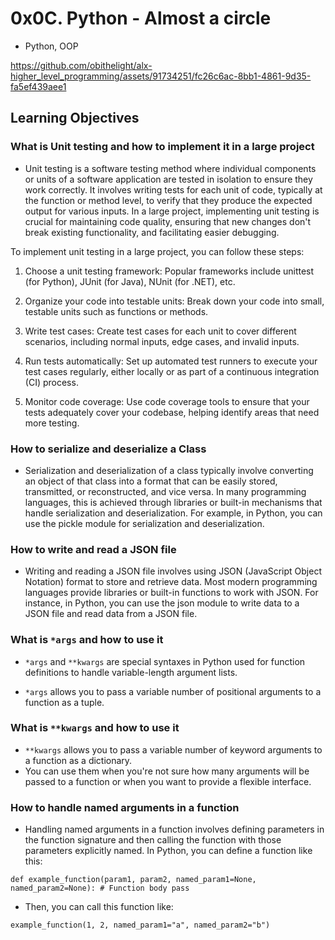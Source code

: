 # 0x0C. Python - Almost a circle
- Python, OOP


https://github.com/obithelight/alx-higher_level_programming/assets/91734251/fc26c6ac-8bb1-4861-9d35-fa5ef439aee1


## Learning Objectives

### What is Unit testing and how to implement it in a large project
- Unit testing is a software testing method where individual components or units of a software application are tested in isolation to ensure they work correctly. It involves writing tests for each unit of code, typically at the function or method level, to verify that they produce the expected output for various inputs. In a large project, implementing unit testing is crucial for maintaining code quality, ensuring that new changes don't break existing functionality, and facilitating easier debugging.

To implement unit testing in a large project, you can follow these steps:

1. Choose a unit testing framework: Popular frameworks include unittest (for Python), JUnit (for Java), NUnit (for .NET), etc.

2. Organize your code into testable units: Break down your code into small, testable units such as functions or methods.

3. Write test cases: Create test cases for each unit to cover different scenarios, including normal inputs, edge cases, and invalid inputs.

4. Run tests automatically: Set up automated test runners to execute your test cases regularly, either locally or as part of a continuous integration (CI) process.

5. Monitor code coverage: Use code coverage tools to ensure that your tests adequately cover your codebase, helping identify areas that need more testing.

### How to serialize and deserialize a Class
- Serialization and deserialization of a class typically involve converting an object of that class into a format that can be easily stored, transmitted, or reconstructed, and vice versa. In many programming languages, this is achieved through libraries or built-in mechanisms that handle serialization and deserialization. For example, in Python, you can use the pickle module for serialization and deserialization.

### How to write and read a JSON file
- Writing and reading a JSON file involves using JSON (JavaScript Object Notation) format to store and retrieve data. Most modern programming languages provide libraries or built-in functions to work with JSON. For instance, in Python, you can use the json module to write data to a JSON file and read data from a JSON file.

### What is `*args` and how to use it
- `*args` and `**kwargs` are special syntaxes in Python used for function definitions to handle variable-length argument lists.

- `*args` allows you to pass a variable number of positional arguments to a function as a tuple.

### What is `**kwargs` and how to use it
- `**kwargs` allows you to pass a variable number of keyword arguments to a function as a dictionary.
- You can use them when you're not sure how many arguments will be passed to a function or when you want to provide a flexible interface.

### How to handle named arguments in a function
- Handling named arguments in a function involves defining parameters in the function signature and then calling the function with those parameters explicitly named. In Python, you can define a function like this:

`
def example_function(param1, param2, named_param1=None, named_param2=None):
    # Function body
    pass
`
- Then, you can call this function like:

`
example_function(1, 2, named_param1="a", named_param2="b")
`
